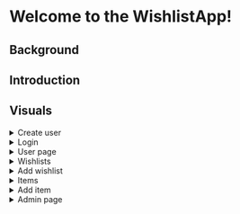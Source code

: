 # Welcome to the WishlistApp!
## Background
## Introduction
## Visuals

<details>
<summary>Create user</summary> 
![](docs/create_user.PNG)
</details>

<details>
<summary>Login</summary> 
![](https://raw.githubusercontent.com/hknocal/WishlistApp/master/docs/user_logon.PNG)
</details>

<details>
<summary>User page</summary> 
![](https://raw.githubusercontent.com/hknocal/WishlistApp/master/docs/user_logon.PNG)
</details>

<details>
<summary>Wishlists</summary> 
![](https://raw.githubusercontent.com/hknocal/WishlistApp/master/docs/wishlist.PNG)
</details>

<details>
<summary>Add wishlist</summary> 
![](https://raw.githubusercontent.com/hknocal/WishlistApp/master/docs/add_wishlist.PNG)
</details>


<details>
<summary>Items</summary> 
![](https://raw.githubusercontent.com/hknocal/WishlistApp/master/docs/items.PNG)
</details>

<details>
<summary>Add item</summary> 
![](https://raw.githubusercontent.com/hknocal/WishlistApp/master/docs/add_item.PNG)
</details>

<details>
<summary>Admin page</summary> 
![](https://raw.githubusercontent.com/hknocal/WishlistApp/master/docs/admin.PNG)
</details>


